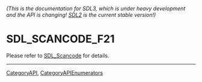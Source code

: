###### (This is the documentation for SDL3, which is under heavy development and the API is changing! [SDL2](https://wiki.libsdl.org/SDL2/) is the current stable version!)
# SDL_SCANCODE_F21

Please refer to [SDL_Scancode](SDL_Scancode) for details.

----
[CategoryAPI](CategoryAPI), [CategoryAPIEnumerators](CategoryAPIEnumerators)

